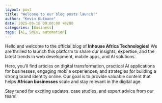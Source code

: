 ```yaml
---
layout: post
title: "Welcome to our blog posts launch!"
author: "Kevin Kutoane"
date: 2025-09-16 09:00:00 +0200
categories: [Business]
tags: [AI, SMEs, automation]
---
```


Hello and welcome to the official blog of **Inhouse Africa Technologies!** We are thrilled to launch this platform to share our insights, expertise, and the latest trends in web development, mobile apps, and AI solutions.

Here, you'll find articles on digital transformation, practical AI applications for businesses, engaging mobile experiences, and strategies for building a strong brand identity online. Our goal is to provide valuable content that helps **African businesses** scale and stay relevant in the digital age.

Stay tuned for exciting updates, case studies, and expert advice from our team!
